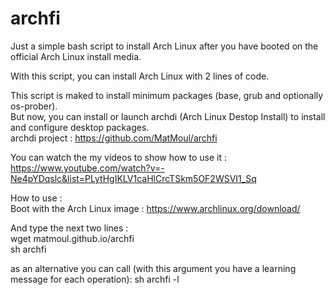 # archfi

Just a simple bash script to install Arch Linux after you have booted on the official Arch Linux install media.

With this script, you can install Arch Linux with 2 lines of code.

This script is maked to install minimum packages (base, grub and optionally os-prober).<br />
But now, you can install or launch archdi (Arch Linux Destop Install) to install and configure desktop packages.<br />
archdi project : https://github.com/MatMoul/archfi

You can watch the my videos to show how to use it :<br />
https://www.youtube.com/watch?v=-Ne4pYDqslc&list=PLytHgIKLV1caHlCrcTSkm5OF2WSVI1_Sq

How to use :<br />
Boot with the Arch Linux image : https://www.archlinux.org/download/

And type the next two lines :<br />
wget matmoul.github.io/archfi<br />
sh archfi

as an alternative you can call (with this argument you have a learning message for each operation):
sh archfi -l
